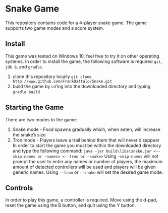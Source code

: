 # Snake Game
This repository contains code for a 4-player snake game.  The game supports two game modes and a score system.
## Install
This game was tested on Windows 10, feel free to try it on other operating systems. In order to install the game, the following software is required `git`, `jdk 8`, and `gradle`.
1. clone this repository locally `git clone http://www.github.com/FrankDattalo/Snake.git`
2. build the game by `cd`’ing into the downloaded directory and typing `gradle build`
## Starting the Game
There are two modes to the game:
1. Snake mode - Food spawns gradually which, when eaten, will increase the snake’s size
2. Tron mode - Players leave a trail behind them that will never disappear
In order to start the game you must be within the downloaded directory and type the following command: `java -jar build\libs\snake.jar <--skip-names or –names> <--tron or –snake>`
Using `–skip-names` will not prompt the user to enter any names or number of players, the maximum amount of detected controllers will be used and players will be given generic names.  Using `--tron` or `--snake` will set the desired game mode.
## Controls
In order to play this game, a controller is required.  Move using the d-pad, reset the game using the B button, and quit using the Y button.
